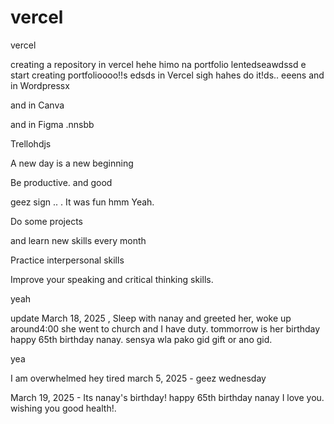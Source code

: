 # vercel
vercel

creating a repository in vercel hehe
himo na portfolio lentedseawdssd
e
start creating portfolioooo!!s
edsds
in Vercel sigh
hahes
do it!ds..
eeens
and in Wordpressx

and in Canva

and in Figma .nnsbb

Trellohdjs

A new day is a new beginning

Be productive. and good 

geez sign ..
.
It was fun
hmm
Yeah.

Do some projects

and learn new skills every month

Practice interpersonal skills

Improve your speaking and critical thinking skills.

yeah

update
March 18, 2025 , Sleep with nanay and greeted her, woke up around4:00 she went to church and I have duty. tommorrow is her birthday happy 65th birthday nanay. sensya wla pako gid gift or ano gid.

yea

I am overwhelmed 
hey
tired march 5, 2025 - geez wednesday 

March 19, 2025 - Its nanay's birthday! happy 65th birthday nanay I love you. wishing you good health!.
